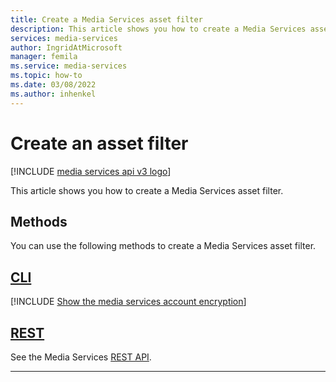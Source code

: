 ```yaml
---
title: Create a Media Services asset filter
description: This article shows you how to create a Media Services asset filter.
services: media-services
author: IngridAtMicrosoft
manager: femila
ms.service: media-services
ms.topic: how-to
ms.date: 03/08/2022
ms.author: inhenkel
---
```


# Create an asset filter

[!INCLUDE [media services api v3 logo](./includes/v3-hr.md)]

This article shows you how to create a Media Services asset filter.

<!-- NOTE: The following are in the includes folder and are reused in other How To articles. All task based content should be in the includes folder with the task- prefix prepended to the file name. -->

## Methods

You can use the following methods to create a Media Services asset filter.

## [CLI](#tab/cli/)

[!INCLUDE [Show the media services account encryption](./includes/task-create-asset-filter-cli.md)]

## [REST](#tab/rest/)

See the Media Services [REST API](/rest/api/media/asset-filters/create-or-update).

---
